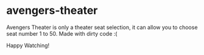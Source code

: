 # avengers-theater

Avengers Theater is only a theater seat selection, it can allow you to choose seat number 1 to 50.
Made with dirty code :(

Happy Watching!
